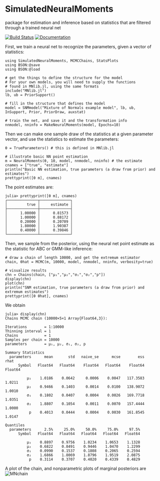 # SimulatedNeuralMoments
package for estimation and inference based on statistics that are filtered through a trained neural net

[![Build Status](https://travis-ci.org/mcreel/SimulatedNeuralMoments.jl.svg?branch=main)](https://travis-ci.org/mcreel/SimulatedNeuralMoments.jl)
[![Documentation](https://img.shields.io/badge/docs-latest-blue.svg)](https://github.com/mcreel/SimulatedNeuralMoments.jl/blob/main/docs/src/Example1.md)

First, we train a neural net to recognize the parameters, given a vector of statistics:

```
using SimulatedNeuralMoments, MCMCChains, StatsPlots
using BSON:@save
using BSON:@load

# get the things to define the structure for the model
# For your own models, you will need to supply the functions
# found in MNlib.jl, using the same formats
include("MNlib.jl")
lb, ub = PriorSupport()

# fill in the structure that defines the model
model = SNMmodel("Mixture of Normals example model", lb, ub, InSupport, Prior, PriorDraw, auxstat)

# train the net, and save it and the transformation info
nnmodel, nninfo = MakeNeuralMoments(model, Epochs=10)
```

Then we can make one sample draw of the statistics at a given parameter vector, and use the statistics to estimate the parameters:
```
θ = TrueParameters() # this is defined in MNlib.jl

# illustrate basic NN point estimation
m = NeuralMoments(θ, 10, model, nnmodel, nninfo) # the estimate
cnames = ["true", "estimate"]
println("Basic NN estimation, true parameters (a draw from prior) and estimates")
prettyprint([θ m], cnames)

```
The point estimates are:
```
julia> prettyprint([θ m], cnames)
┌──────────────┬──────────────┐
│         true │     estimate │
├──────────────┼──────────────┤
│      1.00000 │      0.81573 │
│      1.00000 │      0.88172 │
│      0.20000 │      0.20709 │
│      1.80000 │      1.90387 │
│      0.40000 │      0.39846 │
└──────────────┴──────────────┘
```

Then, we sample from the posterior, using the neural net point estimate as the statistic for ABC or GMM-like inference:

```
# draw a chain of length 10000, and get the extremum estimator
chain, θhat = MCMC(m, 10000, model, nnmodel, nninfo, verbosity=true)

# visualize results
chn = Chains(chain, ["μ₁","μ₂","σ₁","σ₂","p"])
display(chn)
plot(chn)
println("SNM estimation, true parameters (a draw from prior) and extremum estimates")
prettyprint([θ θhat], cnames)
```

We obtain

```
julia> display(chn)
Chains MCMC chain (10000×5×1 Array{Float64,3}):

Iterations        = 1:10000
Thinning interval = 1
Chains            = 1
Samples per chain = 10000
parameters        = μ₁, μ₂, σ₁, σ₂, p

Summary Statistics
  parameters      mean       std   naive_se      mcse        ess      rhat 
      Symbol   Float64   Float64    Float64   Float64    Float64   Float64 

          μ₁    1.0186    0.0642     0.0006    0.0047   117.3583    1.0211
          μ₂    0.9466    0.1403     0.0014    0.0100   138.9072    1.0010
          σ₁    0.1802    0.0407     0.0004    0.0026   169.7718    1.0351
          σ₂    1.8807    0.1054     0.0011    0.0070   157.4444    1.0000
           p    0.4013    0.0444     0.0004    0.0030   161.8545    1.0147

Quantiles
  parameters      2.5%     25.0%     50.0%     75.0%     97.5% 
      Symbol   Float64   Float64   Float64   Float64   Float64 

          μ₁    0.8897    0.9756    1.0234    1.0653    1.1328
          μ₂    0.6822    0.8491    0.9446    1.0470    1.2299
          σ₁    0.0990    0.1537    0.1808    0.2065    0.2594
          σ₂    1.6866    1.8069    1.8796    1.9519    2.0875
           p    0.3114    0.3707    0.4020    0.4339    0.4829
```

A plot of the chain, and nonparametric plots of marginal posteriors are
![MNchain](https://github.com/mcreel/SimulatedNeuralMoments.jl/blob/master/examples/MN/chain.png)



